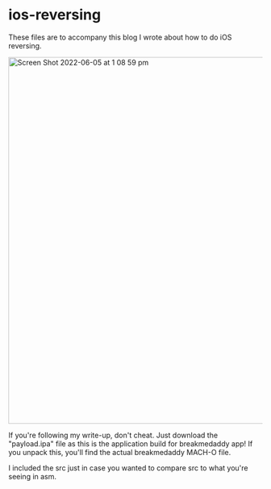 # ios-reversing
These files are to accompany this blog I wrote about how to do iOS reversing.

<img width="727" alt="Screen Shot 2022-06-05 at 1 08 59 pm" src="https://user-images.githubusercontent.com/18277462/172036713-28981f4e-264c-4a90-b976-2dbf745ce727.png">


If you're following my write-up, don't cheat. Just download the "payload.ipa" file as this is the application build for breakmedaddy app! If you unpack this, you'll find the actual breakmedaddy MACH-O file. 

I included the src just in case you wanted to compare src to what you're seeing in asm. 
